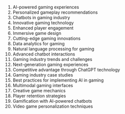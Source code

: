 1. AI-powered gaming experiences
2. Personalized gameplay recommendations
3. Chatbots in gaming industry
4. Innovative gaming technology
5. Enhanced player engagement
6. Immersive game design
7. Cutting-edge gaming innovations
8. Data analytics for gaming
9. Natural language processing for gaming
10. Advanced chatbot interactions
11. Gaming industry trends and challenges
12. Next-generation gaming experiences
13. Competitive advantage through ChatGPT technology
14. Gaming industry case studies
15. Best practices for implementing AI in gaming
16. Multimodal gaming interfaces
17. Creative game mechanics
18. Player retention strategies
19. Gamification with AI-powered chatbots
20. Video game personalization techniques
